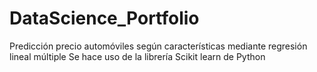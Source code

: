 # DataScience_Portfolio
Predicción precio automóviles según características mediante regresión lineal múltiple
Se hace uso de la librería Scikit learn de Python

